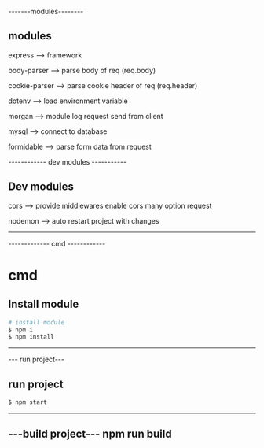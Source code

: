 <!--  -->
-------modules--------
## modules
express  --> framework 

body-parser  --> parse body of req (req.body)

cookie-parser --> parse cookie header of req (req.header)

dotenv  --> load environment variable

morgan  --> module log request send from client

mysql  --> connect to database

formidable  --> parse form data from request  


<!---->
------------ dev modules -----------
## Dev modules
cors --> provide middlewares enable cors many option request

nodemon --> auto restart project with changes


-------------------


<!-- cmd -->
------------- cmd ------------
# cmd
## Install module
```bash
# install module
$ npm i 
$ npm install
```
-------------------------

<!--  -->
--- run project---
## run project
```bash
$ npm start
```
-------------------

<!--  -->
---build project---
npm run build
----------------
<!-- end cmd -->

